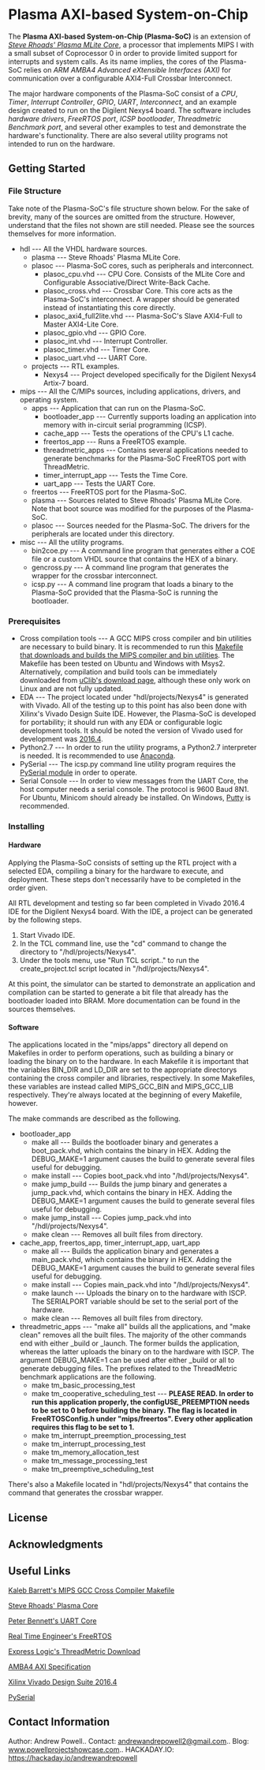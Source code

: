# Plasma AXI-based System-on-Chip 

The **Plasma AXI-based System-on-Chip (Plasma-SoC)** is an extension of *[Steve Rhoads' Plasma MLite Core](https://opencores.org/project,plasma)*, a processor that implements MIPS I with a small subset of Coprocessor 0 in order to provide limited support for interrupts and system calls. As its name implies, the cores of the Plasma-SoC relies on *ARM AMBA4 Advanced eXtensible Interfaces (AXI)* for communication over a configurable AXI4-Full Crossbar Interconnect.

The major hardware components of the Plasma-SoC consist of a *CPU*, *Timer*, *Interrupt Controller*, *GPIO*, *UART*, *Interconnect*, and an example design created to run on the Digilent Nexys4 board. The software includes *hardware drivers*, *FreeRTOS port*, *ICSP bootloader*, *Threadmetric Benchmark port*, and several other examples to test and demonstrate the hardware's functionality. There are also several utility programs not intended to run on the hardware.

## Getting Started

### File Structure

Take note of the Plasma-SoC's file structure shown below. For the sake of brevity, many of the sources are omitted from the structure. However, understand that the files not shown are still needed. Please see the sources themselves for more information.

+ hdl --- All the VHDL hardware sources. 
   + plasma --- Steve Rhoads' Plasma MLite Core.
   + plasoc --- Plasma-SoC cores, such as peripherals and interconnect. 
      + plasoc_cpu.vhd --- CPU Core. Consists of the MLite Core and Configurable Associative/Direct Write-Back Cache.
      + plasoc_cross.vhd --- Crossbar Core. This core acts as the Plasma-SoC's interconnect. A wrapper should be generated instead of instantiating this core directly.
      + plasoc\_axi4\_full2lite.vhd --- Plasma-SoC's Slave AXI4-Full to Master AXI4-Lite Core.
      + plasoc_gpio.vhd --- GPIO Core.
      + plasoc_int.vhd --- Interrupt Controller.
      + plasoc_timer.vhd --- Timer Core.
      + plasoc_uart.vhd --- UART Core.
   + projects --- RTL examples.
      + Nexys4 --- Project developed specifically for the Digilent Nexys4 Artix-7 board.
+ mips --- All the C/MIPs sources, including applications, drivers, and operating system.
   + apps --- Application that can run on the Plasma-SoC.
      + bootloader_app --- Currently supports loading an application into memory with in-circuit serial programming (ICSP).
      + cache_app --- Tests the operations of the CPU's L1 cache.
      + freertos_app --- Runs a FreeRTOS example.
      + threadmetric_apps --- Contains several applications needed to generate benchmarks for the Plasma-SoC FreeRTOS port with ThreadMetric.
      + timer\_interrupt\_app --- Tests the Time Core. 
      + uart_app --- Tests the UART Core.
   + freertos --- FreeRTOS port for the Plasma-SoC.
   + plasma --- Sources related to Steve Rhoads' Plasma MLite Core. Note that boot source was modified for the purposes of the Plasma-SoC.
   + plasoc --- Sources needed for the Plasma-SoC. The drivers for the peripherals are located under this directory.
+ misc --- All the utility programs.
   + bin2coe.py --- A command line program that generates either a COE file or a custom VHDL source that contains the HEX of a binary.
   + gencross.py --- A command line program that generates the wrapper for the crossbar interconnect.
   + icsp.py --- A command line program that loads a binary to the Plasma-SoC provided that the Plasma-SoC is running the bootloader.

### Prerequisites

+ Cross compilation tools --- A GCC MIPS cross compiler and bin utilities are necessary to build binary. It is recommended to run this [Makefile that downloads and builds the MIPS compiler and bin utilities](https://github.com/ktbarrett/gcc-cross). The Makefile has been tested on Ubuntu and Windows with Msys2. Alternatively, compilation and build tools can be immediately downloaded from [uClib's download page](https://www.uclibc.org/downloads/binaries/0.9.30.1/), although these only work on Linux and are not fully updated.
+ EDA --- The project located under "hdl/projects/Nexys4" is generated with Vivado. All of the testing up to this point has also been done with Xilinx's Vivado Design Suite IDE. However, the Plasma-SoC is developed for portability; it should run with any EDA or configurable logic development tools. It should be noted the version of Vivado used for development was [2016.4](https://www.xilinx.com/support/download.html).
+ Python2.7 --- In order to run the utility programs, a Python2.7 interpreter is needed. It is recommended to use [Anaconda](https://www.continuum.io/downloads).
+ PySerial --- The icsp.py command line utility program requires the [PySerial module](https://github.com/pyserial/pyserial) in order to operate.
+ Serial Console --- In order to view messages from the UART Core, the host computer needs a serial console. The protocol is 9600 Baud 8N1. For Ubuntu, Minicom should already be installed. On Windows, [Putty](http://www.putty.org/) is recommended.

### Installing

#### Hardware

Applying the Plasma-SoC consists of setting up the RTL project with a selected EDA, compiling a binary for the hardware to execute, and deployment. These steps don't necessarily have to be completed in the order given.

All RTL development and testing so far been completed in Vivado 2016.4 IDE for the Digilent Nexys4 board. With the IDE, a project can be generated by the following steps.

1. Start Vivado IDE.
2. In the TCL command line, use the "cd" command to change the directory to "/hdl/projects/Nexys4".
3. Under the tools menu, use "Run TCL script.." to run the create_project.tcl script located in "/hdl/projects/Nexys4".

At this point, the simulator can be started to demonstrate an application and compilation can be started to generate a bit file that already has the bootloader loaded into BRAM. More documentation can be found in the sources themselves.

#### Software

The applications located in the "mips/apps" directory all depend on Makefiles in order to perform operations, such as building a binary or loading the binary on to the hardware. In each Makefile it is important that the variables BIN\_DIR and LD\_DIR are set to the appropriate directorys containing the cross compiler and libraries, respectively. In some Makefiles, these variables are instead called MIPS\_GCC\_BIN and MIPS\_GCC\_LIB respectively. They're always located at the beginning of every Makefile, however.

The make commands are described as the following.

+ bootloader_app
   + make all --- Builds the bootloader binary and generates a boot_pack.vhd, which contains the binary in HEX. Adding the DEBUG\_MAKE=1 argument causes the build to generate several files useful for debugging.
   + make install --- Copies boot_pack.vhd into "/hdl/projects/Nexys4".
   + make jump\_build --- Builds the jump binary and generates a jump\_pack.vhd, which contains the binary in HEX. Adding the DEBUG\_MAKE=1 argument causes the build to generate several files useful for debugging.
   + make jump\_install --- Copies jump\_pack.vhd into "/hdl/projects/Nexys4".
   + make clean --- Removes all built files from directory.
+ cache\_app, freertos\_app, timer\_interrupt\_app, uart\_app
   + make all --- Builds the application binary and generates a main_pack.vhd, which contains the binary in HEX. Adding the DEBUG\_MAKE=1 argument causes the build to generate several files useful for debugging.
   + make install --- Copies main_pack.vhd into "/hdl/projects/Nexys4".
   + make launch --- Uploads the binary on to the hardware with ISCP. The SERIALPORT variable should be set to the serial port of the hardware.
   + make clean --- Removes all built files from directory.
+ threadmetric_apps --- "make all" builds all the applications, and "make clean" removes all the built files. The majority of the other commands end with either \_build or \_launch. The former builds the application, whereas the latter uploads the binary on to the hardware with ISCP. The argument DEBUG\_MAKE=1 can be used after either \_build or all to generate debugging files. The prefixes related to the ThreadMetric benchmark applications are the following.
   + make tm\_basic\_processing\_test 
   + make tm\_cooperative\_scheduling_test --- **PLEASE READ. In order to run this application properly, the configUSE\_PREEMPTION needs to be set to 0 before building the binary. The flag is located in FreeRTOSConfig.h under "mips/freertos". Every other application requires this flag to be set to 1.** 
   + make tm\_interrupt\_preemption\_processing\_test
   + make tm\_interrupt\_processing\_test
   + make tm\_memory\_allocation\_test
   + make tm\_message\_processing\_test
   + make tm\_preemptive\_scheduling\_test

There's also a Makefile located in "hdl/projects/Nexys4" that contains the command that generates the crossbar wrapper.

## License

## Acknowledgments

## Useful Links

[Kaleb Barrett's MIPS GCC Cross Compiler Makefile](https://github.com/ktbarrett/gcc-cross)

[Steve Rhoads' Plasma Core](https://opencores.org/project,plasma)

[Peter Bennett's UART Core](https://github.com/pabennett/uart)

[Real Time Engineer's FreeRTOS](http://www.freertos.org/)

[Express Logic's ThreadMetric Download](http://rtos.com/DownloadCenter/Thread-MetricForm.php)

[AMBA4 AXI Specification](http://www.gstitt.ece.ufl.edu/courses/fall15/eel4720_5721/labs/refs/AXI4_specification.pdf)

[Xilinx Vivado Design Suite 2016.4](https://www.xilinx.com/support/download.html)

[PySerial](https://github.com/pyserial/pyserial)

## Contact Information

Author: Andrew Powell..
Contact: andrewandrepowell2@gmail.com..
Blog: www.powellprojectshowcase.com..
HACKADAY.IO: https://hackaday.io/andrewandrepowell





